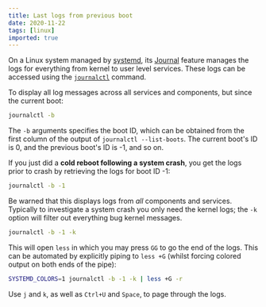 ```yaml
---
title: Last logs from previous boot
date: 2020-11-22
tags: [linux]
imported: true
---
```


On a Linux system managed by [systemd], its [Journal] feature manages the logs for everything from kernel to user level services.  These logs can be accessed using the [`journalctl`] command.

To display all log messages across all services and components, but since the current boot:

```bash
journalctl -b
```

The `-b` arguments specifies the boot ID, which can be obtained from the first column of the output of `journalctl --list-boots`. The current boot's ID is 0, and the previous boot's ID is -1, and so on. 

If you just did a **cold reboot following a system crash**, you get the logs prior to crash by retrieving the logs for boot ID -1:

```bash
journalctl -b -1
```

Be warned that this displays logs from *all* components and services. Typically to investigate a system crash you only need the kernel logs; the `-k` option will filter out everything bug kernel messages.

```bash
journalctl -b -1 -k
```

This will open `less` in which you may press `GG` to go the end of the logs. This can be automated by explicitly piping to `less +G` (whilst forcing colored output on both ends of the pipe):

```bash
SYSTEMD_COLORS=1 journalctl -b -1 -k | less +G -r
```

Use `j` and `k`, as well as `Ctrl+U` and `Space`, to page through the logs.

[systemd]: https://wiki.archlinux.org/index.php/systemd
[Journal]: https://wiki.archlinux.org/index.php/Systemd/Journal
[`journalctl`]: https://www.loggly.com/ultimate-guide/using-journalctl/